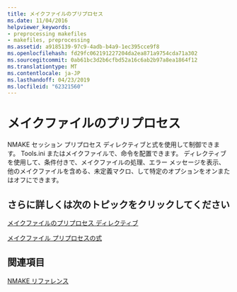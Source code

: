 ```yaml
---
title: メイクファイルのプリプロセス
ms.date: 11/04/2016
helpviewer_keywords:
- preprocessing makefiles
- makefiles, preprocessing
ms.assetid: a9185139-97c9-4adb-b4a9-1ec395cce9f8
ms.openlocfilehash: fd29fc062191227204da2ea871a9754cda71a302
ms.sourcegitcommit: 0ab61bc3d2b6cfbd52a16c6ab2b97a8ea1864f12
ms.translationtype: MT
ms.contentlocale: ja-JP
ms.lasthandoff: 04/23/2019
ms.locfileid: "62321560"
---
```

# <a name="makefile-preprocessing"></a>メイクファイルのプリプロセス

NMAKE セッション プリプロセス ディレクティブと式を使用して制御できます。 Tools.ini またはメイクファイルで、命令を配置できます。 ディレクティブを使用して、条件付きで、メイクファイルの処理、エラー メッセージを表示、他のメイクファイルを含める、未定義マクロ、して特定のオプションをオンまたはオフにできます。

## <a name="what-do-you-want-to-know-more-about"></a>さらに詳しくは次のトピックをクリックしてください

[メイクファイルのプリプロセス ディレクティブ](makefile-preprocessing-directives.md)

[メイクファイル プリプロセスの式](expressions-in-makefile-preprocessing.md)

## <a name="see-also"></a>関連項目

[NMAKE リファレンス](nmake-reference.md)
